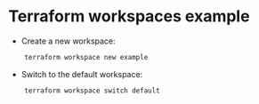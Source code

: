 # Terraform workspaces example

- Create a new workspace:

```sh
    terraform workspace new example
```

- Switch to the default workspace:

```sh
    terraform workspace switch default
